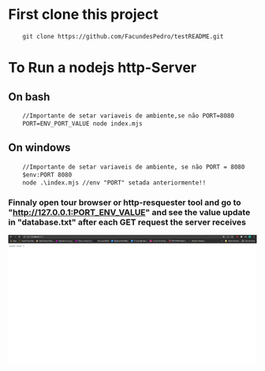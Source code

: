 # First clone this project
```
    git clone https://github.com/FacundesPedro/testREADME.git
```
# To Run a nodejs http-Server

## On bash
```
    //Importante de setar variaveis de ambiente,se não PORT=8080
    PORT=ENV_PORT_VALUE node index.mjs

```
## On windows
```
    //Importante de setar variaveis de ambiente, se não PORT = 8080
    $env:PORT 8080
    node .\index.mjs //env "PORT" setada anteriormente!!
```
### Finnaly open tour browser or http-resquester tool and go to "http://127.0.0.1:PORT_ENV_VALUE" and see the value update in "database.txt" after each GET request the server receives

<img src="print.png"></img>